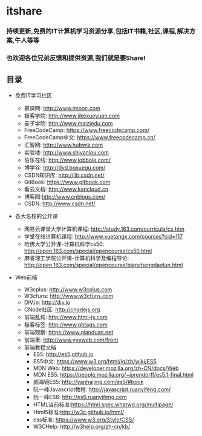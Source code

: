 # itshare 
### 持续更新,免费的IT计算机学习资源分享,包括IT书籍,社区,课程,解决方案,牛人等等
### 也欢迎各位兄弟反馈和提供资源,我们就是要Share!

## 目录
  - 免费IT学习社区
    + 慕课网: http://www.imooc.com
    + 极客学院: http://www.jikexueyuan.com
    + 麦子学院: http://www.maiziedu.com
    + FreeCodeCamp: https://www.freecodecamp.com/
    + FreeCodeCamp中文: https://www.freecodecamp.cn/
    + 汇智网: http://www.hubwiz.com
    + 实验楼: http://www.shiyanlou.com
    + 伯乐在线: http://www.jobbole.com/
    + 博学谷: http://dvd.boxuegu.com/
    + CSDN知识库: http://lib.csdn.net/
    + GitBook: https://www.gitbook.com
    + 看云文档: http://www.kancloud.cn
    + 博客园:http://www.cnblogs.com/
    + CSDN: http://www.csdn.net/
    
  - 各大名校的公开课
    + 网易云课堂大学计算机课程: http://study.163.com/curricula/cs.htm
    + 学堂在线计算机课程: http://www.xuetangx.com/courses?cid=117
    + 哈佛大学公开课-计算机科学cs50: http://open.163.com/special/opencourse/cs50.html
    + 麻省理工学院公开课-计算机科学及编程导论: http://open.163.com/special/opencourse/bianchengdaolun.html
    
  - Web前端
    + W3cplus: http://www.w3cplus.com
    + W3cfuns: http://www.w3cfuns.com
    + DIV.io: http://div.io
    + CNode社区: http://cnodejs.org
    + 前端乱炖: http://www.html-js.com
    + 极客标签: http://www.gbtags.com
    + 前端观察: https://www.qianduan.net
    + 前端里: http://www.yyyweb.com/front
    - 前端教程文档
      + ES5: http://es5.github.io
      + ES5中文:  https://www.w3.org/html/ig/zh/wiki/ES5
      + MDN Web: https://developer.mozilla.org/zh-CN/docs/Web
      + MDN ES5: https://people.mozilla.org/~jorendorff/es5.1-final.html
      + 颜海镜ES5: http://yanhaijing.com/es5/#book
      + 阮一峰Javascript教程: http://javascript.ruanyifeng.com/
      + 阮一峰ES6: http://es6.ruanyifeng.com
      + HTML当前标准:https://html.spec.whatwg.org/multipage/
      + Html5标准:http://w3c.github.io/html/
      + css标准: https://www.w3.org/Style/CSS/
      + W3CHelp: http://w3help.org/zh-cn/kb/
